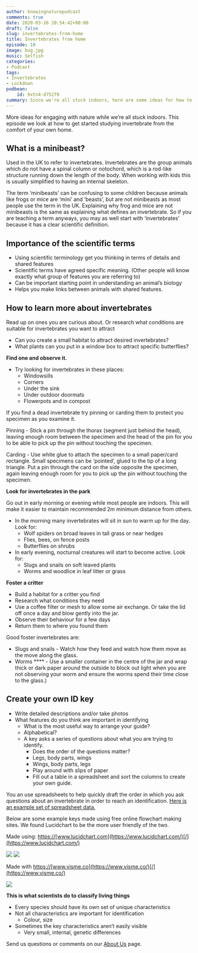 ```yaml
---
author: knowingnaturepodcast
comments: true
date: 2020-03-26 20:54:42+00:00
draft: false
slug: invertebrates-from-home
title: Invertebrates from home
episode: 10
image: bug.jpg
music: Selfish
categories:
- Podcast
tags:
- Invertebrates
- Lockdown
podbean:
    id: 9xtn4-d752f9
summary: Since we're all stuck indoors, here are some ideas for how to get started studying invertebrates from the comfort of your own home. How to keep dead windowsill specimens safe. Ideas for building your own ID key.
---
```


More ideas for engaging with nature while we’re all stuck indoors. This
episode we look at how to get started studying invertebrate from the comfort
of your own home.

## What is a minibeast?

Used in the UK to refer to invertebrates. Invertebrates are the group animals
which do not have a spinal column or notochord, which is a rod-like structure
running down the length of the body. When working with kids this is usually
simplified to having an internal skeleton.

The term ‘minibeasts’ can be confusing to some children because animals like
frogs or mice are ‘mini’ and ‘beasts’,  but are not minibeasts as most people
use the term in the UK. Explaining why frog and mice are not minibeasts is the
same as explaining what defines an invertebrate. So if you are teaching a term
anyways, you may as well start with ‘invertebrates’ because it has a clear
scientific definition.

## Importance of the scientific terms

  * Using scientific terminology get you thinking in terms of details and shared features
  * Scientific terms have agreed specific meaning. (Other people will know exactly what group of features you are referring to)
  * Can be important starting point in understanding an animal’s biology
  * Helps you make links between animals with shared features.

## How to learn more about invertebrates

Read up on ones you are curious about. Or research what conditions are
suitable for invertebrates you want to attract

  * Can you create a small habitat to attract desired invertebrates? 
  * What plants can you put in a window box to attract specific butterflies?

**Find one and observe it.**

  * Try looking for invertebrates in these places:
    * Windowsills
    * Corners
    * Under the sink
    * Under outdoor doormats
    * Flowerpots and in compost

If you find a dead invertebrate try pinning or carding them to protect you
specimen as you examine it.

Pinning \- Stick a pin through the thorax (segment just behind the head),
leaving enough room between the specimen and the head of the pin for you to be
able to pick up the pin without touching the specimen.

Carding \- Use white glue to attach the specimen to a small paper/card
rectangle. Small specimens can be ‘pointed’, glued to the tip of a long
triangle. Put a pin through the card on the side opposite the specimen, again
leaving enough room for you to pick up the pin without touching the specimen.

**Look for invertebrates in the park**

Go out in early morning or evening while most people are indoors. This will
make it easier to maintain recommended 2m minimum distance from others.

  * In the morning many invertebrates will sit in sun to warm up for the day. Look for:
    * Wolf spiders on broad leaves in tall grass or near hedges
    * Flies, bees, on fence posts 
    * Butterflies on shrubs
  * In early evening, nocturnal creatures will start to become active. Look for:
    * Slugs and snails on soft leaved plants
    * Worms and woodlice in leaf litter or grass

**Foster a critter**

  * Build a habitat for a critter you find
  * Research what conditions they need
  * Use a coffee filter or mesh to allow some air exchange. Or take the lid off once a day and blow gently into the jar. 
  * Observe their behaviour for a few days
  * Return them to where you found them

Good foster invertebrates are:
  * Slugs and snails  \- Watch how they feed and watch how them move as the move along the glass.
  * Worms **** \- Use a smaller container in the centre of the jar and wrap thick or dark paper around the outside to block out light when you are not observing your worm and ensure the worms spend their time close to the glass.)

## Create your own ID key

  * Write detailed descriptions and/or take photos
  * What features do you think are important in identifying
    * What is the most useful way to arrange your guide?
    * Alphabetical?
    * A key asks a series of questions about what you are trying to identify.
      * Does the order of the questions matter?
      * Legs, body parts, wings
      * Wings, body parts, legs
      * Play around with slips of paper
      * Fill out a table in a spreadsheet and sort the columns to create your own guide.

You an use spreadsheets to help quickly draft the order in which you ask questions about an invertebrate in order to reach an identification. [Here is an example set of spreadsheet data.](https://docs.google.com/spreadsheets/d/1F1Glwm4o_zS73jYPNFD166CvQ7X9TVPx-v-EFw6gdIc/edit?usp=sharing)

Below are some example keys made using free online flowchart making sites. We
found Lucidchart to be the more user friendly of the two.

Made using: [https://](https://www.lucidchart.com/)[www.lucidchart.com](https://www.lucidchart.com/)[/](https://www.lucidchart.com/)

  ![](example-id-key-1-2.jpeg)
  ![](example-id-key-2-2.jpeg)

  

Made with [https://](https://www.visme.co/)[www.visme.co](https://www.visme.co/)[/](https://www.visme.co/)

![](example-id-key.jpg)

**This is what scientists do to classify living things**

  * Every species should have its own set of unique characteristics
  * Not all characteristics are important for identification
    * Colour, size
  * Sometimes the key characteristics aren’t easily visible
    * Very small, internal, genetic differences

Send us questions or comments on our [About Us](/about) page.
